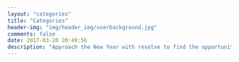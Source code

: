 ```yaml
---
layout: "categories"
title: "Categories"
header-img: "img/header_img/userbackground.jpg"
comments: false
date: 2017-03-20 20:49:56
description: "Approach the New Year with resolve to find the opportunities hidden in each new day."
---
```


